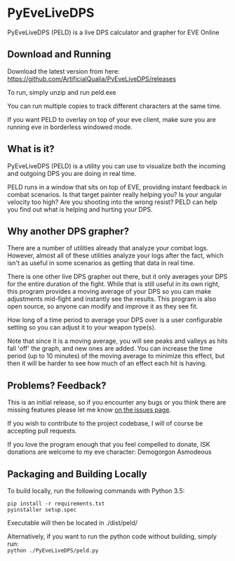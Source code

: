 # PyEveLiveDPS
PyEveLiveDPS (PELD) is a live DPS calculator and grapher for EVE Online

## Download and Running
Download the latest version from here:  
https://github.com/ArtificialQualia/PyEveLiveDPS/releases

To run, simply unzip and run peld.exe

You can run multiple copies to track different characters at the same time.

If you want PELD to overlay on top of your eve client, make sure you are running eve in borderless windowed mode.

## What is it?

PyEveLiveDPS (PELD) is a utility you can use to visualize both the incoming and outgoing DPS you are doing in real time.  

PELD runs in a window that sits on top of EVE, providing instant feedback in combat scenarios.  Is that target painter really helping you?  Is your angular velocity too high?  Are you shooting into the wrong resist?  PELD can help you find out what is helping and hurting your DPS.

## Why another DPS grapher?

There are a number of utilities already that analyze your combat logs.  However, almost all of these utilities analyze your logs after the fact, which isn't as useful in some scenarios as getting that data in real time.

There is one other live DPS grapher out there, but it only averages your DPS for the entire duration of the fight.  While that is still useful in its own right, this program provides a moving average of your DPS so you can make adjustments mid-fight and instantly see the results.  This program is also open source, so anyone can modify and improve it as they see fit.

How long of a time period to average your DPS over is a user configurable setting so you can adjust it to your weapon type(s).

Note that since it is a moving average, you will see peaks and valleys as hits fall 'off' the graph, and new ones are added.  You can increase the time period (up to 10 minutes) of the moving average to minimize this effect, but then it will be harder to see how much of an effect each hit is having.

## Problems?  Feedback?

This is an initial release, so if you encounter any bugs or you think there are missing features please let me know [on the issues page](https://github.com/ArtificialQualia/PyEveLiveDPS/issues).

If you wish to contribute to the project codebase, I will of course be accepting pull requests.

If you love the program enough that you feel compelled to donate, ISK donations are welcome to my eve character: Demogorgon Asmodeous

## Packaging and Building Locally
To build locally, run the following commands with Python 3.5:
```
pip install -r requirements.txt
pyinstaller setup.spec
```
Executable will then be located in ./dist/peld/

Alternatively, if you want to run the python code without building, simply run:  
`python ./PyEveLiveDPS/peld.py`